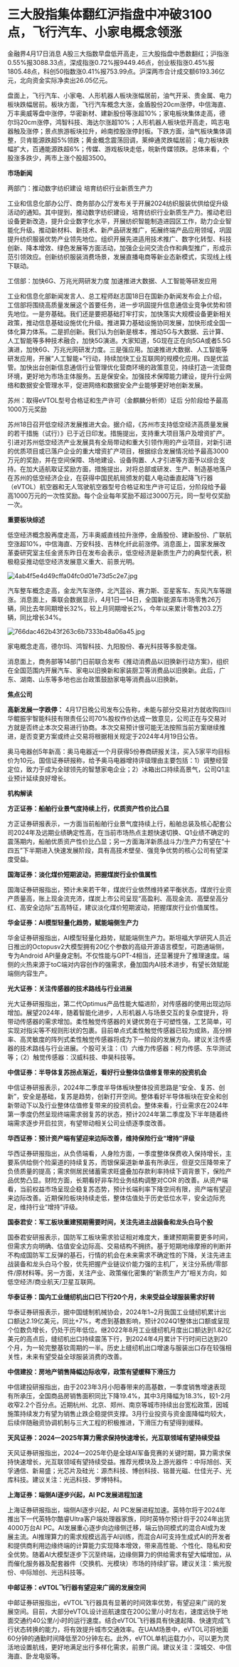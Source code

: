# 三大股指集体翻红沪指盘中冲破3100点，飞行汽车、小家电概念领涨

金融界4月17日消息
A股三大指数早盘低开高走，三大股指盘中悉数翻红；沪指涨0.55%报3088.33点，深成指涨0.72%报9449.46点，创业板指涨0.45%报1805.48点，科创50指数涨0.41%报753.99点。沪深两市合计成交额6193.36亿元，北向资金实际净卖出26.05亿元。

盘面上，飞行汽车、小家电、人形机器人板块涨幅居前，油气开采、贵金属、电力板块跌幅居前。板块方面，飞行汽车概念大涨，金盾股份20cm涨停，中信海直、万丰奥威等盘中涨停，华密新材、建新股份等涨超10%；家电板块集体走高，德尔玛20cm涨停，鸿智科技、海达尔涨超10%；人形机器人板块低开高走，鸣志电器触及涨停；景点旅游板块拉升，岭南控股涨停封板。下跌方面，油气板块集体调整，贝肯能源跌超5%领跌；黄金概念震荡回调，莱绅通灵跌幅居前；电力板块跌幅扩大，百通能源跌超6%；传媒、游戏板块走低，皖新传媒领跌。总体来看，个股涨多跌少，两市上涨个股超3500。

**市场新闻**

两部门：推动数字纺织建设 培育纺织行业新质生产力

工业和信息化部办公厅、商务部办公厅发布关于开展2024纺织服装优供给促升级活动的通知。其中提到，推动数字纺织建设，培育纺织行业新质生产力。推动老旧设备更新改造，提升企业数字化水平，开展纺织智能制造进园区工作，助力企业智能化升级。推动新材料、新技术、新产品研发推广，拓展终端产品应用领域，巩固提升纺织服装优势产业领先地位。组织开展先进适用技术推广、数字化转型、科技创新、降本增效、绿色发展等方面活动，加强企业间交流合作和典型推广，形成示范引领效应。创新纺织服装消费场景，发展直播电商等新业态新模式，实现线上线下联动。

工信部：加快6G、万兆光网研发力度 加速推进大数据、人工智能等研发应用

工业和信息化部新闻发言人、总工程师赵志国18日在国新办新闻发布会上介绍，工信部将围绕高质量发展这个首要任务，进一步巩固提升信息通信业竞争优势和领先地位。一是夯基础。我们还是要把基础打牢打实，加快落实大规模设备更新相关政策，推动信息基础设施优化升级。推进算力基础设施协同发展，加快形成全国一体化算力体系。二是抓创新。我们认为创新是根本，推动5G与大数据、云计算、人工智能等多种技术融合，加快5G演进。大家知道，5G现在正在向5GA或者5.5G演进，加快6G、万兆光网研发力度。三是强应用。加速推进大数据、人工智能等研发应用，开展“人工智能+”行动，持续加快工业互联网的规模化应用。四是优监管。加快出台创新信息通信行业管理优化营商环境的政策意见，持续打造一流营商环境，更好地为市场主体服务。五是保安全。加强技术保障能力建设，提升行业网络和数据安全管理水平，促进网络和数据安全产业能够更好地创新发展。

苏州：取得eVTOL型号合格证和生产许可（金麒麟分析师）证后 分阶段给予最高1000万元奖励

苏州18日召开低空经济发展推进大会。据介绍，《苏州市支持低空经济高质量发展的若干措施（试行）》已于近日印发。措施提出，支持重大项目落户及增资扩产。引进对苏州低空经济产业发展具有全局带动和重大引领作用的产业项目，对新引进的优质项目或已落户企业的重大增资扩产项目，根据综合发展情况给予最高3000万元的奖励，并在空间保障、场地建设、设备购置、人才引进等方面予以综合支持。在加大适航取证奖励方面，措施提出，对将总部或研发、生产、制造基地落户在苏州的低空经济企业，在获得中国民航局颁发的载人电动垂直起降飞行器（eVTOL）航空器和无人驾驶航空器型号合格证和生产许可证后，分阶段给予最高1000万元的一次性奖励。每个企业每年奖励不超过3000万元，同一型号仅奖励一次。

**重要板块综述**

低空经济概念股再度走高，万丰奥威直线拉升涨停，金盾股份、建新股份、广联航空涨超10%，中信海直、万安科技、吉林化纤此前涨停。消息面上，国家发展改革委研究室主任金贤东昨日在发布会表示，低空经济是新质生产力的典型代表，积极稳妥推动低空经济发展意义重大、前景光明。

![4ab4f5e4d49cffa04fc0d01e73d5c2e7.jpg](https://raw.githubusercontent.com/qqhsx/qqnews_image/main/2024/04/18/三大股指集体翻红沪指盘中冲破3100点，飞行汽车、小家电概念领涨/4ab4f5e4d49cffa04fc0d01e73d5c2e7.jpg)

汽车整车概念走高，金龙汽车涨停，北汽蓝谷、赛力斯、亚星客车、东风汽车等跟涨。消息面上，乘联会数据显示，4月1日—14日，全国新能源车市场零售26万辆，同比去年同期增长32%，较上月同期增长2%，今年以来累计零售203.2万辆，同比增长34%。

![766dac462b43f263c6b7333b48a06a45.jpg](https://raw.githubusercontent.com/qqhsx/qqnews_image/main/2024/04/18/三大股指集体翻红沪指盘中冲破3100点，飞行汽车、小家电概念领涨/766dac462b43f263c6b7333b48a06a45.jpg)

家电概念走高，德尔玛、鸿智科技、九阳股份、春光科技等多股走强。

消息面上，商务部等14部门日前联合发布《推动消费品以旧换新行动方案》，组织在全国范围内开展汽车、家电以旧换新和家装厨卫等消费品以旧换新。此后，广东、湖南、山东等多地也出台政策鼓励家电等消费品以旧换新。

**焦点公司**

**高新发展一字跌停：**
4月17日晚公司发布公告称，未能与部分交易对方就收购四川华鲲振宇智能科技有限责任公司70%股权作价达成一致意见，公司正在与交易对方就是否终止本次交易进行协商。本次交易预计很可能无法按照当前方案继续推进，是否变更方案或终止交易将根据相关规定于2024年4月19日公告。

奥马电器创5年新高：奥马电器近一个月获得5份券商研报关注，买入5家平均目标价为10元。国信证券研报称，给予奥马电器增持评级理由主要包括：1）调整经营定位，致力于成为全球领先的智慧家电企业；2）冰箱出口持续高景气，公司Q1主业预计延续良好增长。

**机构解读**

**方正证券：船舶行业景气度持续上行，优质资产性价比凸显**

方正证券研报表示，一方面当前船舶行业景气度持续上行，船舶总装及核心配套公司2024年及远期业绩确定性高，在当前市场热点主题快速切换、Q1业绩不确定的震荡期内，船舶优质资产性价比凸显；另一方面海洋新质战斗力/生产力有望在“十四五”下半期进入快速发展阶段，具有高技术壁垒、强竞争优势的核心公司有望深度受益。

**国海证券：淡化煤价短期波动，把握煤炭行业价值属性**

国海证券研报指出，预计未来若干年，煤炭行业依然维持紧平衡状态，煤炭行业资产质量高，账上现金流充沛，煤炭上市公司呈现“高盈利、高现金流、高壁垒高分红、高安全边际”五高特征，建议淡化煤价短期波动，把握煤炭行业价值属性。

**华金证券：AI模型轻量化趋势，赋能端侧生产力**

华金证券研报指出，AI模型轻量化趋势，赋能端侧生产力。斯坦福大学研究人员近日推出的Octopusv2大模型拥有20亿个参数的高级开源语言模型，可跑通端侧，专为Android
API量身定制。不仅性能与GPT-4相当，还显著提升了推理速度。端侧的火热来源于toC端对内容创作的强需求，叠加国内AI技术进步，有望长效赋能端侧内容生产。

**光大证券：关注传感器的技术路线与行业进展**

光大证券研报指出，第二代Optimus产品性能大幅进阶，对传感器的使用出现边际增加。展望2024年，随着智能化进步，人形机器人与场景交互的复杂度提升，将带动传感器的需求增加。柔性触觉传感器的关键优势在于可塑性强，工艺简单，可实现对指尖等不规则形状的包裹。目前单点式柔性触觉传感器已较为成熟，高分辨率、高灵敏度的阵列式柔性触觉传感器将成为下一阶段的发展方向。建议关注传感器的技术路线与行业进展。个股可关注：（1）六维力传感器：柯力传感、东华测试等；（2）触觉传感器：汉威科技、申昊科技等。

**中信证券：半导体复苏拐点渐近，看好行业整体估值修复带来的投资机会**

中信证券研报表示，2024年二季度半导体板块整体投资思路是“安全、复苏、创新”，安全是基础，复苏是趋势，创新打开空间。整体看好半导体板块在安全和创新带动下以及行业整体估值修复带来的投资机会。整体来看，行业需求在2024年第一季度仍然呈现终端需求弱复苏的状态，预计2024年第二季度及下半年随着终端需求逐步开启拉货，有望带动相关公司业绩逐季度改善。

**华西证券：预计资产端有望迎来边际改善，维持保险行业“增持”评级**

华西证券研报指出，从负债端看，人身险方面，一季度整体保费收入保持增长，主要系供给侧个险渠道的持续复苏，而银保渠道新单虽有所承压，但趸交压降带来了负债质量的提高；需求侧居民储蓄需求旺盛叠加存款利率持续下调背景下，保险产品优势凸显。财险方面，长期看好非车险业务结构调整对COR
的改善。从资产端看，当前权益市场呈现企稳复苏态势，预计长端利率下降空间有限，资产端有望迎来边际改善。近期保险板块持续走低，整体估值处于历史低位水平，安全边际充足，维持行业“增持”评级。

**国泰君安：军工板块重建预期需要时间，关注先进主战装备和龙头白马个股**

国泰君安研报表示，国防军工板块需求验证相对难度大，重建预期需要更多时间，但需求方向明确、估值安全边际高、交易结构不拥挤。基于短期地缘摩擦的判断并不构成国防军工反弹的基石，行情的机会在未来需求不确定性的下降，关注先进主战装备和龙头白马个股，优先把握产业链议价能力强的主机厂，关注分系统/零部件/原材料等。另一方面，关注产业、政策催化密集的“新质生产力”相关方向，如低空经济/商业航天/卫星互联网。

**华泰证券：国内工业缝纫机出口已下行20个月，未来受益全球服装需求好转**

华泰证券研报表示，据中国缝制机械协会，2024年1~2月我国工业缝纫机累计出口额达2.19亿美元，同比+7%，考虑到基数影响，预计2024Q1整体出口额或呈现个位数负增长，仍处于历年低位。继2022年8月工业缝纫机月度出口额达到1.82亿美元的高点后，缝纫机出口持续震荡下行，到2024年4月累计下行时间已达到20个月，为一轮完整基钦周期的一半。历史上缝纫机出口增速与服装出口存在较强相关性，未来有望受益全球服装消费的改善。

**中信建投：房地产销售降幅边际收窄，政策有望缓释下滑压力**

中信建投研报指出，由于2023年3月小阳春带来的高基数，一季度销售增速表现有所承压，全国商品房销售面积同比下降19.4%，其中3月降幅为18.3%，较1-2月收窄2.2个百分点。近期杭州、北京、郑州、南京等城市持续出台宽松政策，因城施策持续发力有望为销售止跌企稳提供支撑。3月行业投资与资金面降幅均较大，后续伴随融资协调机制与三大工程的积极推进，下滑压力有望得到缓释。

**天风证券：2024—2025年算力需求保持快速增长，光互联领域有望持续受益**

天风证券研报指出，2024—2025年仍是全球AI军备竞赛的关键时期，算力需求保持快速增长，光互联领域有望持续受益。推荐光模块及上游光器件：中际旭创、天孚通信、新易盛；光芯片及硅光：源杰科技、博创科技、铭普光磁、仕佳光子、光库科技。建议关注：光迅科技、罗博特科。

**上海证券：端侧AI逐步兴起，AI PC发展进程加速**

上海证券研报指出，端侧AI逐步兴起，AI
PC发展进程加速。英特尔将于2024年推出下一代英特尔酷睿Ultra客户端处理器家族，同时英特尔预计将于2024年出货4000万台AI
PC。AI发展重心逐步向边缘侧迁移，端云协同模式的混合AI成为发展主流。AI推理算力的需求规模远高于AI训练，而混合AI可支持生成式AI的开发者和提供商利用边缘终端的计算能力实现降本增效，带来高性能、个性化、隐私和安全优势。随着AI大模型逐步下沉至终端，边缘侧算力的供给需求有望大幅增加，从而催化服务器及配套器件（交换机、光模块）市场的持续扩容。建议关注：紫光股份、中际旭创、光迅科技等。

**中邮证券：eVTOL飞行器有望迎来广阔的发展空间**

中邮证券研报指出，eVTOL飞行器具有显著的时间效率优势，有望迎来广阔的发展空间。目前，大部分eVTOL设计巡航速度在200公里/小时左右，速度远快于地面交通约40公里/小时的运行速度。结合eVTOL飞行器具有快速起降、快速完成飞行状态转换的能力，将有效提升城市交通效率。在UAM场景中，eVTOL可将地面60分钟的通勤时间降低至20分钟左右。此外，eVTOL单机运载力小，可以更为灵活地设置航线，更好地满足出行多样化需求，前景广阔。建议关注：深城交、中信海直、卧龙电驱等。

